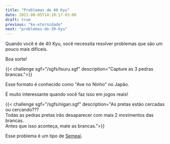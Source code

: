 ```yaml
---
title: "Problemas de 40 Kyu"
date: 2021-08-05T14:10:17-03:00
draft: true
previous: "ko-eternidade"
next: "problemas-de-39-kyu"
---
```


Quando você é de 40 Kyu, você necessita resolver problemas que são um pouco mais difíceis.

Boa sorte!

{{< challenge sgf="/sgfs/tsuru.sgf" description="Capture as 3 pedras brancas.">}} 

Esse formato é conhecido como "Ave no Ninho" no Japão.

É muito interessante quando você faz isso em jogos reais!


{{< challenge sgf="/sgfs/nigan.sgf" description="As pretas estão cercadas ou cercando???<br />Todas as pedras pretas irão desaparecer com mais 2 movimentos das brancas.<br />Antes que isso aconteça, mate as brancas.">}} 

Esse problema é um tipo de [Semeai](/problemas-de-43-kyu).

